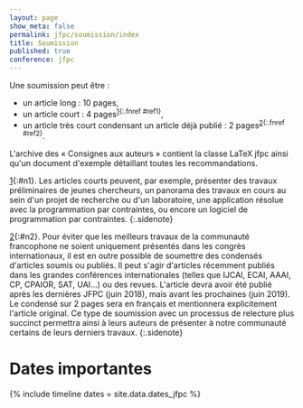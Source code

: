 ```yaml
---
layout: page
show_meta: false
permalink: jfpc/soumission/index
title: Soumission
published: true
conference: jfpc
---
```


Une soumission peut être :
  - un article long : 10 pages,
  - un article court : 4 pages<sup>[1](#n1){:.fnref #ref1}</sup>,
  - un article très court condensant un article déjà publié : 2 pages<sup>[2](#n2){:.fnref #ref2}</sup>.

L'archive des « Consignes aux auteurs » contient la classe LaTeX jfpc ainsi qu'un document d'exemple détaillant toutes les recommandations.

[1](#ref1){:#n1}. Les articles courts peuvent, par exemple, présenter des travaux préliminaires de jeunes chercheurs, un panorama des travaux en cours au sein d'un projet de recherche ou d'un laboratoire, une application résolue avec la programmation par contraintes, ou encore un logiciel de programmation par contraintes.
{:.sidenote}

[2](#ref2){:#n2}. Pour éviter que les meilleurs travaux de la communauté francophone ne soient uniquement présentés dans les congrès internationaux, il est en outre possible de soumettre des condensés d'articles soumis ou publiés. Il peut s'agir d'articles récemment publiés dans les grandes conférences internationales (telles que IJCAI, ECAI, AAAI, CP, CPAIOR, SAT, UAI...) ou des revues. L'article devra avoir été publié après les dernières JFPC (juin 2018), mais avant les prochaines (juin 2019). Le condensé sur 2 pages sera en français et mentionnera explicitement l'article original. Ce type de soumission avec un processus de relecture plus succinct permettra ainsi à leurs auteurs de présenter à notre communauté certains de leurs derniers travaux.
{:.sidenote}


# <i class="far fa-clock" aria-hidden="true"></i> Dates importantes

{% include timeline dates = site.data.dates_jfpc %}
